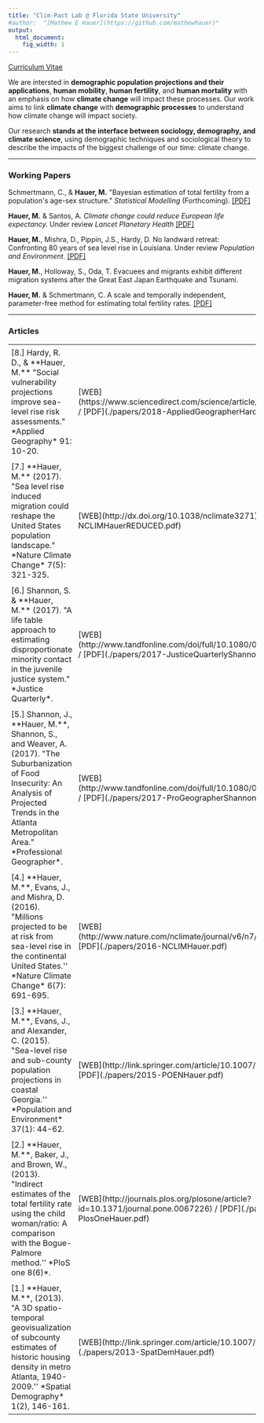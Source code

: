 ```yaml
---
title: "Clim-Pact Lab @ Florida State University"
#author:  "[Mathew E Hauer](https://github.com/mathewhauer)"
output:
  html_document:
    fig_width: 1
---
```



<script type='text/javascript' src='https://d1bxh8uas1mnw7.cloudfront.net/assets/embed.js'></script>
<style type="text/css">
table.padded-table td { padding:6px; min-width:100px }
</style>



[Curriculum Vitae](./CV/Hauer_CV.pdf)


We are intersted in **demographic population projections and their applications**, **human mobility**, **human fertility**, and **human mortality** with an emphasis on how **climate change** will impact these processes. Our work aims to link **climate change** with **demographic processes** to understand how climate change will impact society.

Our research **stands at the interface between sociology, demography, and climate science**, using demographic techniques and sociological theory to describe the impacts of the biggest challenge of our time: climate change.



----
 
### Working Papers

Schmertmann, C., & **Hauer, M.** "Bayesian estimation of total fertility from a population's age-sex structure." *Statistical Modelling* (Forthcoming). [[PDF]](https://osf.io/preprints/socarxiv/je59v/)

**Hauer, M.** & Santos, A. *Climate change could reduce European life expectancy.* Under review *Lancet Planetary Health* [[PDF]](https://osf.io/preprints/socarxiv/ngtxr)

**Hauer, M.**, Mishra, D., Pippin, J.S., Hardy, D. No landward retreat: Confronting 80 years of sea level rise in Louisiana. Under review *Population and Environment*. [[PDF]](https://osf.io/preprints/socarxiv/n7pt5/)
    
**Hauer, M.**, Holloway, S., Oda, T. Evacuees and migrants exhibit different migration systems after the Great East Japan Earthquake and Tsunami.
    
**Hauer, M.** & Schmertmann, C. A scale and temporally independent, parameter-free method for estimating total fertility rates. [[PDF]](https://osf.io/preprints/socarxiv/2f3v6/)

----

### Articles

<table class="padded-table">
 <tr><td>[8.] Hardy, R. D., & **Hauer, M.**  "Social vulnerability projections improve sea-level rise risk assessments." *Applied Geography* 91: 10-20. </td><td>[WEB](https://www.sciencedirect.com/science/article/pii/S0143622817309189) / [PDF](./papers/2018-AppliedGeographerHardyHauer.pdf)</td><td><div data-badge-popover="right" data-badge-type="donut" data-doi="https://doi.org/10.1016/j.apgeog.2017.12.019" data-hide-no-mentions="true" class="altmetric-embed"></div></td></tr>
  <tr><td>[7.] **Hauer, M.** (2017). "Sea level rise induced migration could reshape the United States population landscape." *Nature Climate Change*  7(5): 321-325.  </td><td>[WEB](http://dx.doi.org/10.1038/nclimate3271) / [PDF](./papers/2017-NCLIMHauerREDUCED.pdf)</td><td><div data-badge-popover="right" data-badge-type="donut" data-doi="10.1038/nclimate3271" data-hide-no-mentions="true" class="altmetric-embed"></div></td></tr>
  <tr><td>[6.] Shannon, S. & **Hauer, M.** (2017). "A life table approach to estimating disproportionate minority contact in the juvenile justice system." *Justice Quarterly*.  </td><td>[WEB](http://www.tandfonline.com/doi/full/10.1080/07418825.2017.1315163) / [PDF](./papers/2017-JusticeQuarterlyShannonHauer.pdf)</td><td><div data-badge-popover="right" data-badge-type="donut" data-doi="10.1080/07418825.2017.1315163" data-hide-no-mentions="true" class="altmetric-embed"></div></td></tr>
  <tr><td>[5.] Shannon, J., **Hauer, M.**, Shannon, S., and Weaver, A. (2017). "The Suburbanization of Food Insecurity: An Analysis of Projected     Trends in the Atlanta Metropolitan Area." *Professional Geographer*.  </td><td>[WEB](http://www.tandfonline.com/doi/full/10.1080/00330124.2017.1325751) / [PDF](./papers/2017-ProGeographerShannonHauer.pdf)</td><td><div data-badge-popover="right" data-badge-type="donut" data-doi="10.1080/00330124.2017.1325751" data-hide-no-mentions="true" class="altmetric-embed"></div></td></tr> 
   <tr><td>[4.] **Hauer, M.**, Evans, J., and Mishra, D. (2016). "Millions projected to be at risk from sea-level rise in the continental United States.'' *Nature Climate Change* 6(7): 691-695. </td><td> [WEB](http://www.nature.com/nclimate/journal/v6/n7/full/nclimate2961.html) / [PDF](./papers/2016-NCLIMHauer.pdf)</td><td><div data-badge-popover="right" data-badge-type="donut" data-doi="10.1038/nclimate2961" data-hide-no-mentions="true" class="altmetric-embed"></div></td></tr>  
   <tr><td>[3.] **Hauer, M.**, Evans, J., and Alexander, C. (2015). "Sea-level rise and sub-county population projections in coastal Georgia.''  *Population and Environment* 37(1): 44-62.</td> <td> [WEB](http://link.springer.com/article/10.1007/s11111-015-0233-8) / [PDF](./papers/2015-POENHauer.pdf)</td><td><div data-badge-popover="right" data-badge-type="donut" data-doi="10.1007/s11111-015-0233-8" data-hide-no-mentions="true" class="altmetric-embed"></div></td></tr> 
       
 <tr><td>[2.] **Hauer, M.**, Baker, J., and Brown, W., (2013). "Indirect estimates of the total fertility rate using the child  woman/ratio: A comparison with the Bogue-Palmore method.'' *PloS one 8(6)*.</td><td> [WEB](http://journals.plos.org/plosone/article?id=10.1371/journal.pone.0067226) / [PDF](./papers/2013-PlosOneHauer.pdf)</td><td><div data-badge-popover="right" data-badge-type="donut" data-doi="10.1371/journal.pone.0067226" data-hide-no-mentions="true" class="altmetric-embed"></div></td></tr>        
 <tr><td>[1.] **Hauer, M.**, (2013). "A 3D spatio-temporal geovisualization of subcounty estimates of historic housing density in metro Atlanta, 1940-2009.'' *Spatial Demography* 1(2), 146-161.</td><td> [WEB](http://link.springer.com/article/10.1007/BF03354895) / [PDF](./papers/2013-SpatDemHauer.pdf)</td><td><div data-badge-popover="right" data-badge-type="donut" data-doi="10.1007/BF03354895" data-hide-no-mentions="true" class="altmetric-embed"></div></td></tr>      
  
</table>


<!--- 
[7.] **Hauer, M.** (2017). "Sea level rise induced migration could reshape the United States population landscape." [*Nature Climate Change  7(5): 321-325*](http://dx.doi.org/10.1038/nclimate3271). [[PDF]](./papers/2017-NCLIMHauerREDUCED.pdf)

> <font size="2"> * Featured in **over 85 national and international news outlets**.<br>
>  * The 287th most discussed article out of 250,000+ articles published in 2017 according to [Altmetric](https://www.nature.com/articles/nclimate3271/metrics).</font>

[6.] Shannon, S. & **Hauer, M.** (2017). "A life table approach to estimating disproportionate minority contact in the juvenile justice system." [*Justice Quarterly*](http://www.tandfonline.com/doi/full/10.1080/07418825.2017.1315163). [[PDF]](./papers/2017-JusticeQuarterlyShannonHauer.pdf)

[5.] Shannon, J., **Hauer, M.**, Shannon, S., and Weaver, A. (2017). "The Suburbanization of Food Insecurity: An Analysis of Projected     Trends in the Atlanta Metropolitan Area." [*Professional Geographer*](http://www.tandfonline.com/doi/full/10.1080/00330124.2017.1325751). [[PDF]](./papers/2017-ProGeographerShannonHauer.pdf)

[4.] **Hauer, M.**, Evans, J., and Mishra, D. (2016). "Millions projected to be at risk from sea-level rise in the continental United States.'' [*Nature Climate Change 6(7):691-695*](http://www.nature.com/nclimate/journal/v6/n7/full/nclimate2961.html). [[PDF]](./papers/2016-NCLIMHauer.pdf)

> <font size="2">* Winner of the 2014 E. Walter Terrie Award from the Southern Demographic Association.<br>
> * Featured in **over 270 national and international news outlets**.<br>
> * The 4th most discussed article published in *Nature Climate Change* in 2016 according to [Altmetric](https://twitter.com/NatureClimate/status/814862616770342912).<br>
> * The 21st most discussed article published on Climate Science in 2016 according to [Altmetric](https://www.carbonbrief.org/analysis-climate-papers-featured-media-2016).<br>
> * The 148th most discussed article out of 277,000+  articles published in 2016 according to [Altmetric](https://www.nature.com/nclimate/journal/v6/n7/nclimate2961/metrics).</font>

[3.] **Hauer, M.**, Evans, J., and Alexander, C. (2015). "Sea-level rise and sub-county population projections in coastal Georgia.''  [*Population and Environment 37(1): 44-62*](http://link.springer.com/article/10.1007/s11111-015-0233-8). [[PDF]](./papers/2015-POENHauer.pdf)

[2.] **Hauer, M.**, Baker, J., and Brown, W., (2013). "Indirect estimates of the total fertility rate using the child                        woman/ratio: A comparison with the Bogue-Palmore method.'' [*PloS one 8(6)*](http://journals.plos.org/plosone/article?id=10.1371/journal.pone.0067226). [[PDF]](./papers/2013-PlosOneHauer.pdf)

[1.] **Hauer, M.**, (2013). "A 3D spatio-temporal geovisualization of subcounty estimates of historic housing density in metro Atlanta, 1940-2009.'' [*Spatial Demography 1(2), 146-161*](http://link.springer.com/article/10.1007/BF03354895). [[PDF]](./papers/2013-SpatDemHauer.pdf)
-->




